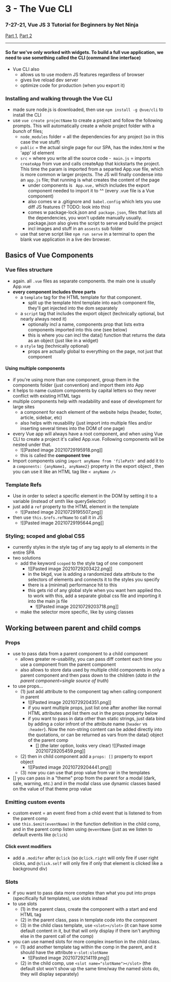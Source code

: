 
# 3 - The Vue CLI
###  7-27-21, Vue JS 3 Tutorial for Beginners by Net Ninja
[Part 1](https://www.youtube.com/watch?v=GWRvrSqnFbM&list=PL4cUxeGkcC9hYYGbV60Vq3IXYNfDk8At1&index=4), [Part 2](https://www.youtube.com/watch?v=KM1U6DqZf8M&list=PL4cUxeGkcC9hYYGbV60Vq3IXYNfDk8At1&index=5)

---

#### So far we've only worked with widgets. To build a full vue application, we need to use something called the CLI (command line interface)

- Vue CLI also
	- allows us to use modern JS features regardless of browser
	- gives live reload dev server
	- optimize code for production (when you export it)


### Installing and walking through the Vue CLI
- made sure node.js is downloaded, then use `npm install -g @vue/cli` to install the CLI
- use `vue create projectName` to create a project and follow the following prompts. This will automatically create a whole project folder with a *bunch* of files;
	- `node_modules` folder = all the dependencies for any project (so in this case the vue stuff)
	- `public` = the actual single page for our SPA, has the index.html w the 'app' id element 
	- `src` = where you write all the source code 
		-` main.js` = imports `createApp` from vue and calls createApp that kickstarts the project. This time the param is imported from a separted App.vue file, which is more common w larger projects. The JS will finally condense into an `app.js` file; that running is what creates the content of the page
		- under components is ` App.vue,` which includes the export component needed to import it to ^^ (every .vue file is a Vue component)
		- also comes w a .gitignore and` babel.config` which lets you use diff JS features (? TODO: look into this)
		- comes w package-lock.json and` package.json`, files that lists all the dependencies, you won't update manually usually. package.json also gives the script to serve and build the project
		- incl images and stuff in an `assests` sub folder
	- use that serve script like  `npm run serve` in a terminal to open the blank vue application in a live dev browser.

## Basics of Vue Components

### Vue files structure
- again. all `.vue` files as separate components. the main one is usually App.vue
- **every component includes three parts**
	- a `template` tag for the HTML template for that component. 
		- split up the template html template into each component file, they'll get injected into the dom separately
	- a `script` tag that includes the export object (technically optional, but nearly always need it)
		- optionally incl a name, components prop that lists extra components imported into this one (see below)
		- this is where you can incl the data() function that returns the data as an object (just like in a widget)
	- a `style` tag (technically optional)
		- props are actually global to everything on the page, not just that component

#### Using multiple components
- if you're using more than one component, group them in the components folder (just convention) and import them into App
- it helps to name custom components by capital letters so they never conflict with existing HTML tags
- multiple components help with readability and ease of development for large sites
	- a component for each element of the website helps (header, footer, article, sidebar, etc)
	- also helps with reusability (just import into multiple files and/or inserting several times into the DOM of one page)
- every Vue app will always have a root component, and when using Vue CLI to create a project it's called App.vue. Following components will be nested under that. 
	- ![[Pasted image 20210729195918.png]]
	- this is called the **component tree**
- Import components using `import anyName from 'filePath'` and add it to a `components: {anyName1, anyName2}` property in the export object , then you can use it like an HTML tag like `< anyName />`

### Template Refs
- Use in order to select a specific element in the DOM by setting it to a variable (instead of smth like querySelector)
- just add a `ref` property to the HTML element in the template
	- ![[Pasted image 20210729195507.png]]
- then use `this.$refs.refName` to call it in JS
	- ![[Pasted image 20210729195644.png]]

### Styling; scoped and global CSS
- currently styles in the style tag of any tag apply to all elements in the entire SPA
- two solutions
	- add the keyword `scoped` to the style tag of one component
		- ![[Pasted image 20210729203422.png]]
		- in the bkgd, vue is adding a randomized data attribute to the selectors of elements and connects it to the styles you specify
		- there is a (minimal) performance hit to this
		- this gets rid of any global style when you want hem applied tho. to work with this, add a separate global css file and importing it into the main js file
			- ![[Pasted image 20210729203718.png]]
	- make the selector more specific, like by using classes


## Working between parent and child comps 

### Props
- use to pass data from a parent component to a child component
	- allows greater re-usability, you can pass diff content each time you use a component from the parent component
	- also allows to store data used by multiple child components in only a parent component and then pass down to the children (*data in the parent component=single source of truth*)
- to use props...
	- (1) just add attribute to the component tag when calling component in parent
		- ![[Pasted image 20210729204351.png]]
		- if you want multiple props, just list one after another like normal HTML attributes and list them  out in the props property below
		- if you want to pass in data other than static strings, just data bind by adding a color infront of the attribute name (`header` vs `:header`). Now the non-string content can be added directly into the quotations, or can be returned as vars from the data() object of the parent comp
			- [] (the later option, looks very clear) ![[Pasted image 20210729205459.png]]
	- (2) then in child component add a `props: []` property to export object
		- ![[Pasted image 20210729204441.png]]
	- (3) now you can use that prop value from var in the templates
- [] you can pass in a "theme" prop from the parent for a modal (dark, sale, warning, etc.) and in the modal class use dynamic classes based on the value of that theme prop value


### Emitting custom events
- custom event = an event fired from a chld event that is listened to from the parent comp
- use `this.$emit(eventName)` in the function definition in the child comp, and in the parent comp listen using `@eventName` (just as we listen to default events like `@click`)
#### Click event modifiers
- add a `.modifer` after `@click` (so  `@click.right` will only fire if user right clicks, and `@click.self` will only fire if only that element is clicked like a background div)

### Slots
- if you want to pass data more complex than what you put into props (specifically full templates), use slots instead
- to use slots
	- (1) in the parent class, create the component with a start and end HTML tag
	- (2) in the parent class, pass in template code into the component
	- (3) in the child class template, use `<slot></slot>` (it can have some default content in it, but that will only display if there isn't anything else in the parent  call of the comp)
- you can use named slots for more complex insertion in the child class. 
	- (1) add another template tag within the comp in the parent, and it should have the attribute `v-slot:slotName`
		- ![[Pasted image 20210729214119.png]]
	- (2) in the child comp, use `<slot name="slotName"></slot>` (the default slot won't show up the same time/way the named slots do, they will display separately)